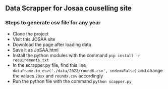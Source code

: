 ## Data Scrapper for Josaa couselling site

### Steps to generate csv file for any year ###

* Clone the project
* Visit this JOSAA site 
* Download the page after loading data
* Save it as JoSAA.html
* Install the python modules with the command `pip install -r requirements.txt`
* In the scrapper.py file, find this line `dataframe.to_csv('./data/2022/round6.csv', index=False)` and change the values `20xx` and `roundx.csv` accordingly
* Run the python file with the command `python scapper.py`
